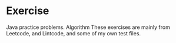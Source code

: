 # Exercise
Java practice problems. Algorithm
These exercises are mainly from Leetcode, and Lintcode, and some of my own test files. 
